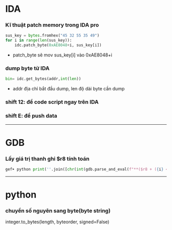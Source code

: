 # IDA 
### Kĩ thuật patch memory trong IDA pro
``` python
sus_key = bytes.fromhex("45 32 55 35 49")
for i in range(len(sus_key)):
    idc.patch_byte(0xAE8048+i, sus_key[i])
```
- patch_byte sẽ mov sus_key[i] vào 0xAE8048+i

### dump byte từ IDA
```python
bin= idc.get_bytes(addr,int(len))
```
- addr địa chỉ bắt đầu dump, len độ dài byte cần dump

### shift 12: để code script ngay trên IDA

### shift E: để push data
----
# GDB
### Lấy giá trị thanh ghi $r8 tính toán
``` python
gef➤ python print(''.join([chr(int(gdb.parse_and_eval(f"**($r8 + ({i} << 4))"))) for i in range(18)]))
```
----
# python
### chuyển số nguyên sang byte(byte string)
integer.to_bytes(length, byteorder, signed=False)
